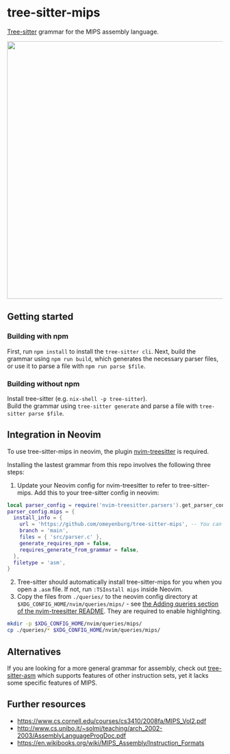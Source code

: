 # tree-sitter-mips

[Tree-sitter](https://github.com/tree-sitter/tree-sitter) grammar for the MIPS assembly language.

<img src="https://github.com/user-attachments/assets/f5f2332e-72c8-40b0-b452-98d741cada66" width="600">

## Getting started
### Building with npm
First, run `npm install` to install the `tree-sitter cli`. Next, build the grammar using `npm run build`, which generates the necessary parser files, or use it to parse a file with `npm run parse $file`.

### Building without npm
Install tree-sitter (e.g. `nix-shell -p tree-sitter`).<br>
Build the grammar using `tree-sitter generate` and parse a file with `tree-sitter parse $file`.

## Integration in Neovim
To use tree-sitter-mips in neovim, the plugin [nvim-treesitter](https://github.com/nvim-treesitter/nvim-treesitter) is required.

Installing the lastest grammar from this repo involves the following three steps:

1. Update your Neovim config for nvim-treesitter to refer to tree-sitter-mips.
Add this to your tree-sitter config in neovim:
```lua
local parser_config = require('nvim-treesitter.parsers').get_parser_configs()
parser_config.mips = {
  install_info = {
    url = 'https://github.com/omeyenburg/tree-sitter-mips', -- You can use a local path
    branch = 'main',
    files = { 'src/parser.c' },
    generate_requires_npm = false,
    requires_generate_from_grammar = false,
  },
  filetype = 'asm',
}
```
2. Tree-sitter should automatically install tree-sitter-mips for you when you open a `.asm` file. If not, run `:TSInstall mips` inside Neovim.
3. Copy the files from `./queries/` to the neovim config directory at `$XDG_CONFIG_HOME/nvim/queries/mips/` - see [the Adding queries section of the nvim-treesitter README](https://github.com/nvim-treesitter/nvim-treesitter?tab=readme-ov-file#adding-queries). They are required to enable highlighting.
```sh
mkdir -p $XDG_CONFIG_HOME/nvim/queries/mips/
cp ./queries/* $XDG_CONFIG_HOME/nvim/queries/mips/
```

## Alternatives
If you are looking for a more general grammar for assembly, check out [tree-sitter-asm](https://github.com/RubixDev/tree-sitter-asm) which supports features of other instruction sets, yet it lacks some specific features of MIPS.

## Further resources
- https://www.cs.cornell.edu/courses/cs3410/2008fa/MIPS_Vol2.pdf
- http://www.cs.unibo.it/~solmi/teaching/arch_2002-2003/AssemblyLanguageProgDoc.pdf
- https://en.wikibooks.org/wiki/MIPS_Assembly/Instruction_Formats
